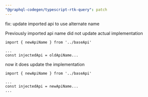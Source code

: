```yaml
---
"@graphql-codegen/typescript-rtk-query": patch
---
```


fix: update imported api to use alternate name

Previously imported api name did not update actual implementation 

```
import { newApiName } from '../baseApi'

...
const injectedApi = oldApiName...

```

now it does update the implementation

```
import { newApiName } from '../baseApi'

...
const injectedApi = newApiName...
...
